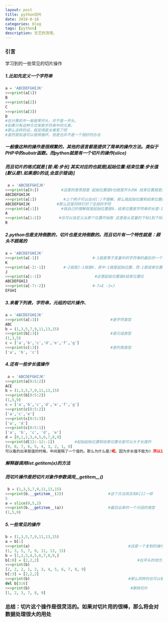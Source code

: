 ```yaml
---
layout: post
title: python切片
date: 2018-8-16
categories: blog
tags: [python]
description: 文艺的流氓。
---
```

### 引言 ###
学习到的一些常见的切片操作
##### 1.比如先定义一个字符串 #####

```python
a = 'ABCDEFGHIJK'
>>>print(a[1])
B
>>>print(a[2])
C
>>>print(a[3])
D
#在计算机中一般是零开头，并不是一开头。
#如果只有这种方式来取字符串中的元素。
#那么这样的话，就显得是太难受了吧
#虽然我知道可以使用循环。但是也并不是一个很好的办法
```
##### 一般像这种的操作是很频繁的，其他的语言都是提供了简单的操作方法。类似于PHP中的substr函数。而python就是有一个切片的操作(slice) #####
##### 而且切片的格式就是 [首:尾:步长] 其实对应的也就是[起始位置:结束位置:步长值(默认是1.如果是0的话,会显示错误)] #####
```python
 a = 'ABCDEFGHIJK'
>>>print(a[0:])          #这里的意思就是 起始位置是0也就是开头的A 结束位置就是没有说明,那么就是全部
ABCDEFGHIJK 
>>>print(a[:])            #上个例子可以会对[:]不理解，那么我起始位置和结束位置都没有位置。
ABCDEFGHIJK            #那么还是同样打印了全部的字符
>>>print(a[:1])          #我自己的理解就是起始位置是0，结束位置是字符串的长度-1(在没有定义首尾长度的时候)
A
>>>print(a[1:2])        #也可以自定义从那个位置开始取 这里是从变量的下标1到下标2开始取，就是B
B
```

##### 2.python也是支持倒数的，切片也是支持倒数的。而且切片有一个特性就是：顾头不顾尾的 ##### 
```python
a = 'ABCDEFGHIJK'
>>>print(a[-1])                        #-1就是等于变量中的字符串的最后的一个字符 取倒数的第一个字符
K
>>>print(a[-2:-1])        #-2就是J-1就是K，其中-2就是起始位置，而-1是结束位置。所以才是J (不会包括结束位置)
J
>>>print(a[:-1])                        #这里起始位置是A结束位置位
ABCDEFGHIJ
>>>print(a[-7:-2])                     #-7=E -2=J
EFGHI
```
##### 3.来看下列表，字符串，元组的切片操作、 #####
```python
a = 'ABCDEFGHIJK'
>>>print(a[:3])                                #是字符类型
ABC
b = (1,3,5,7,9,11,13,15)
>>>print(b[:3])                                #是元组类型
(1,3,5)
c = ['a','b','c','d','e','f','g']
>>>print(c[:3])                                #是列表类型
['a', 'b', 'c']
```
##### 4.还有一些步长值操作 #####
```python
 a = 'ABCDEFGHIJK'
>>>print(a[0:5:2])                           
ACE
b = (1,3,5,7,9,11,13,15)
>>>print(b[0:5:2])
(1,5,9)
c = ['a','b','c','d','e','f','g']
>>>print(c[0:5:2])
['a','c','e']
>>>print(c[0:5:3])
['a', 'd']
>>>print(c[0:5:1])
['a', 'b', 'c', 'd', 'e']
d = [0,1,2,3,4,5,6,7,8,9]
>>>print(d[12:-12:-1])         #起始起始位置和结束位置也是可以大于长度的
[9, 8, 7, 6, 5, 4, 3, 2, 1, 0]
可以看的出来取值的时候，中间是隔了一个值的。那么为什么是2呢。因为步长值不能为0.所以1就是默认的没有变化的
```
##### 解释器调用list.__getitem__(x)的方法 #####
##### 而切片操作是把切片对象作参数调用__getitem__() #####
```python
 b = (1,3,5,7,9,11,13,15)
>>>print(b.__getitem__(2))                    #这个方法其实和b[2]一样
5
a = slice(0,5,2)
>>>print(b.__getitem__(a))                    #最后出来时一个元组的类型
(1,5,9)
```
##### 5.一些常见的操作 #####
```python
b = (1,3,5,7,9,11,13,15)
a = b[:]
>>>print(a)                                            #这是一个复制的操作    
(1, 3, 5, 7, 9, 11, 13, 15)
b = [1,2,3,4,5,6,7,8,9,]
b[:0] = [2,2,2]                                            #在开头的地方添加元素
>>>print(b)
[2, 2, 2, 1, 2, 3, 4, 5, 6, 7, 8, 9]
b[:3] = [2,2,2]
>>>print(b)                                            #那么同样的也可以替换掉
del b[3:6]
>>>print(b)                                             #删除切片
[1, 2, 3, 7, 8, 9] 
 ```
### 总结：切片这个操作是很灵活的。如果对切片用的很棒，那么将会对数据处理很大的用处 ###
